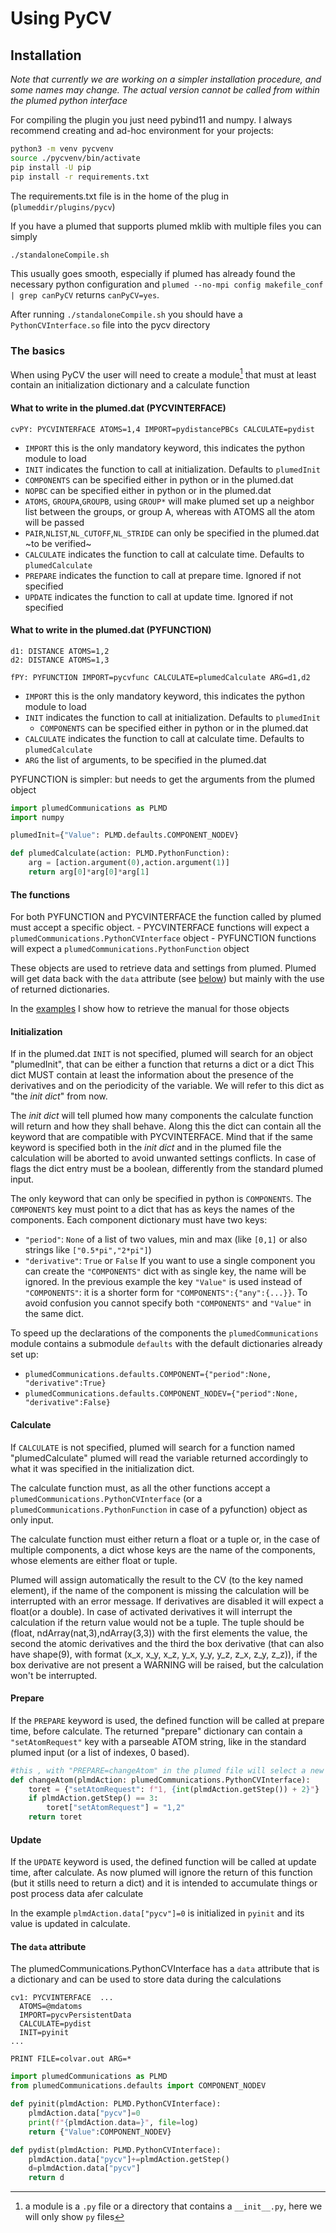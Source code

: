 # Using PyCV
## Installation

_Note that currently we are working on a simpler installation procedure, and some names may change. The actual version cannot be called from within the plumed python interface_

For compiling the plugin you just need pybind11 and numpy.
I always recommend creating and ad-hoc environment for your projects:
```bash
python3 -m venv pycvenv
source ./pycvenv/bin/activate
pip install -U pip
pip install -r requirements.txt
```
The requirements.txt file is in the home of the plug in (`plumeddir/plugins/pycv`)

If you have a plumed that supports plumed mklib with multiple files you can simply
```bash
./standaloneCompile.sh
```
This usually goes smooth, especially if plumed has already found the necessary python configuration and `plumed --no-mpi config makefile_conf | grep canPyCV` returns `canPyCV=yes`.

After running `./standaloneCompile.sh` you should have a `PythonCVInterface.so` file into the pycv directory

### The basics

When using PyCV the user will need to create a module[^1] that must at least contain an initialization dictionary and a calculate function

[^1]: a module is a `.py` file or a directory that contains a `__init__.py`, here we will only show `py` files

#### What to write in the plumed.dat (PYCVINTERFACE)

```plumed
cvPY: PYCVINTERFACE ATOMS=1,4 IMPORT=pydistancePBCs CALCULATE=pydist
```

  - `IMPORT` this is the only mandatory keyword, this indicates the python module to load
  - `INIT` indicates the function to call at initialization. Defaults to `plumedInit`
  - `COMPONENTS` can be specified either in python or in the plumed.dat 
  - `NOPBC` can be specified either in python or in the plumed.dat
  - `ATOMS`, `GROUPA`,`GROUPB`, using `GROUP*` will make plumed set up a neighbor list between the groups, or group A, whereas with ATOMS all the atom will be passed 
  - `PAIR`,`NLIST`,`NL_CUTOFF`,`NL_STRIDE` can only be specified in the plumed.dat ~to be verified~
  - `CALCULATE` indicates the function to call at calculate time. Defaults to `plumedCalculate`
  - `PREPARE` indicates the function to call at prepare time. Ignored if not specified
  - `UPDATE` indicates the function to call at update time. Ignored if not specified

#### What to write in the plumed.dat (PYFUNCTION)
```plumed
d1: DISTANCE ATOMS=1,2
d2: DISTANCE ATOMS=1,3 

fPY: PYFUNCTION IMPORT=pycvfunc CALCULATE=plumedCalculate ARG=d1,d2
```

  - `IMPORT` this is the only mandatory keyword, this indicates the python module to load
  - `INIT` indicates the function to call at initialization. Defaults to `plumedInit`
    - `COMPONENTS` can be specified either in python or in the plumed.dat 
  - `CALCULATE` indicates the function to call at calculate time. Defaults to `plumedCalculate`
  - `ARG` the list of arguments, to be specified in the plumed.dat

PYFUNCTION is simpler: but needs to get the arguments from the plumed object

```python
import plumedCommunications as PLMD
import numpy

plumedInit={"Value": PLMD.defaults.COMPONENT_NODEV}

def plumedCalculate(action: PLMD.PythonFunction):
    arg = [action.argument(0),action.argument(1)]
    return arg[0]*arg[0]*arg[1]
```
#### The functions

For both PYFUNCTION and PYCVINTERFACE the function called by plumed must accept a specific object.
    - PYCVINTERFACE functions will expect a `plumedCommunications.PythonCVInterface` object
    - PYFUNCTION functions will expect a `plumedCommunications.PythonFunction` object

These objects are used to retrieve data and settings from plumed. Plumed will get data back with the `data` attribute (see [below](#the-data-attribute)) but mainly with the use of returned dictionaries.

In the [examples](examples.md#getting-the-manual) I show how to retrieve the manual for those objects


#### Initialization

If in the plumed.dat `INIT` is not specified, plumed will search for an object "plumedInit",
that can be either a function that returns a dict or a dict
This dict MUST contain at least the information about the presence of the
derivatives and on the periodicity of the variable.
We will refer to this dict as "the _init dict_" from now.

The _init dict_ will tell plumed how many components the calculate function will
return and how they shall behave.
Along this the dict can contain all the keyword that are compatible with
PYCVINTERFACE.
Mind that if the same keyword is specified both in the _init dict_ and in the
plumed file the calculation will be aborted to avoid unwanted settings conflicts.
In case of flags the dict entry must be a boolean, differently from the standard
plumed input.


The only keyword that can only be specified in python is `COMPONENTS`.
The `COMPONENTS` key must point to a dict that has as keys the names of the
components.
Each component dictionary must have two keys:
 - `"period"`: `None` of a list of two values, min and max (like `[0,1]` or also
 strings like `["0.5*pi","2*pi"]`)
 - `"derivative"`: `True` or `False`
If you want to use a single component you can create the `"COMPONENTS"` dict
with as single key, the name will be ignored.
In the previous example the key `"Value"` is used instead of `"COMPONENTS"`:
it is a shorter form for `"COMPONENTS":{"any":{...}}`.
To avoid confusion you cannot specify both `"COMPONENTS"` and `"Value"` in the
 same dict.

To speed up the declarations of the components the `plumedCommunications` module
contains a submodule `defaults` with the default dictionaries already set up:
 - `plumedCommunications.defaults.COMPONENT={"period":None, "derivative":True}`
 - `plumedCommunications.defaults.COMPONENT_NODEV={"period":None, "derivative":False}`

#### Calculate

If `CALCULATE` is not specified, plumed will search for a function named
"plumedCalculate" plumed will read the variable returned accordingly to what it
was specified in the initialization dict.

The calculate function must, as all the other functions accept a
`plumedCommunications.PythonCVInterface` (or a `plumedCommunications.PythonFunction` in case of a pyfunction) object as only input.

The calculate function must either return a float or a tuple or, in the case of
multiple components, a dict whose keys are the name of the components, whose
elements are either float or tuple.

Plumed will assign automatically the result to the CV (to the key named
element), if the name of the component is missing the calculation will be
interrupted with an error message.
If derivatives are disabled it will expect a float(or a double).
In case of activated derivatives it will interrupt the calculation if the
return value would not be a tuple.
The tuple should be (float, ndArray(nat,3),ndArray(3,3)) with the first
elements the value, the second the atomic derivatives and the third the box
derivative (that can also have shape(9), with format (x_x, x_y, x_z, y_x, y_y,
y_z, z_x, z_y, z_z)), if the box derivative are not present a WARNING will be
raised, but the calculation won't be interrupted.

#### Prepare

If the `PREPARE` keyword is used, the defined function will be called at
prepare time, before calculate.
The returned "prepare" dictionary can contain a `"setAtomRequest"` key with a parseable
ATOM string, like in the standard plumed input (or a list of indexes, 0 based).
```python
#this , with "PREPARE=changeAtom" in the plumed file will select a new atom at each new step
def changeAtom(plmdAction: plumedCommunications.PythonCVInterface):
    toret = {"setAtomRequest": f"1, {int(plmdAction.getStep()) + 2}"}
    if plmdAction.getStep() == 3:
        toret["setAtomRequest"] = "1,2"
    return toret
```
#### Update

If the `UPDATE` keyword is used, the defined function will be called at update
time, after calculate. As now plumed will ignore the return of this function
(but it stills need to return a dict) and it is intended to accumulate things
or post process data afer calculate

In the example `plmdAction.data["pycv"]=0` is initialized in `pyinit` and its
value is updated in calculate.


#### The `data` attribute
The plumedCommunications.PythonCVInterface has a `data` attribute that is a
dictionary and can be used to store data during the calculations

```plumed
cv1: PYCVINTERFACE  ...
  ATOMS=@mdatoms
  IMPORT=pycvPersistentData
  CALCULATE=pydist
  INIT=pyinit
...

PRINT FILE=colvar.out ARG=*
```

```python
import plumedCommunications as PLMD
from plumedCommunications.defaults import COMPONENT_NODEV

def pyinit(plmdAction: PLMD.PythonCVInterface):
    plmdAction.data["pycv"]=0
    print(f"{plmdAction.data=}", file=log)
    return {"Value":COMPONENT_NODEV}

def pydist(plmdAction: PLMD.PythonCVInterface):
    plmdAction.data["pycv"]+=plmdAction.getStep()
    d=plmdAction.data["pycv"]
    return d
```
